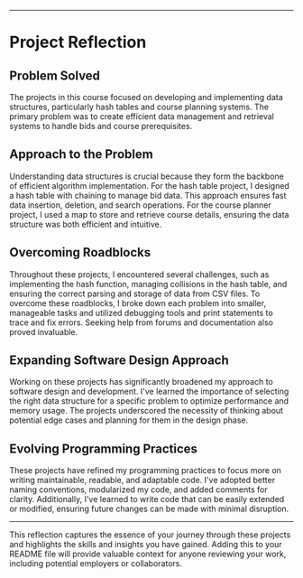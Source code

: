 

---

# Project Reflection

## Problem Solved

The projects in this course focused on developing and implementing data structures, particularly hash tables and course planning systems. The primary problem was to create efficient data management and retrieval systems to handle bids and course prerequisites.

## Approach to the Problem

Understanding data structures is crucial because they form the backbone of efficient algorithm implementation. For the hash table project, I designed a hash table with chaining to manage bid data. This approach ensures fast data insertion, deletion, and search operations. For the course planner project, I used a map to store and retrieve course details, ensuring the data structure was both efficient and intuitive.

## Overcoming Roadblocks

Throughout these projects, I encountered several challenges, such as implementing the hash function, managing collisions in the hash table, and ensuring the correct parsing and storage of data from CSV files. To overcome these roadblocks, I broke down each problem into smaller, manageable tasks and utilized debugging tools and print statements to trace and fix errors. Seeking help from forums and documentation also proved invaluable.

## Expanding Software Design Approach

Working on these projects has significantly broadened my approach to software design and development. I've learned the importance of selecting the right data structure for a specific problem to optimize performance and memory usage. The projects underscored the necessity of thinking about potential edge cases and planning for them in the design phase.

## Evolving Programming Practices

These projects have refined my programming practices to focus more on writing maintainable, readable, and adaptable code. I've adopted better naming conventions, modularized my code, and added comments for clarity. Additionally, I've learned to write code that can be easily extended or modified, ensuring future changes can be made with minimal disruption.

---

This reflection captures the essence of your journey through these projects and highlights the skills and insights you have gained. Adding this to your README file will provide valuable context for anyone reviewing your work, including potential employers or collaborators.
